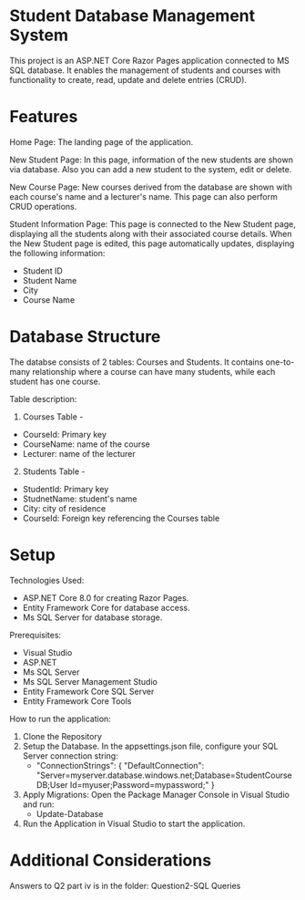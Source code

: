 # Student Database Management System
This project is an ASP.NET Core Razor Pages application connected to MS SQL database. It enables the management of students and courses with functionality to create, read, update and delete entries (CRUD).

# Features
Home Page:
The landing page of the application.

New Student Page:
In this page, information of the new students are shown via database. Also you can add a new student to the system, edit or delete. 

New Course Page:
New courses derived from the database are shown with each course's name and a lecturer's name. This page can also perform CRUD operations.

Student Information Page:
This page is connected to the New Student page, displaying all the students along with their associated course details. When the New Student page is edited, this page automatically updates, displaying the following information: 
- Student ID
- Student Name
- City
- Course Name

# Database Structure
The databse consists of 2 tables: Courses and Students. It contains one-to-many relationship where a course can have many students, while each student has one course.

Table description:
1. Courses Table -
- CourseId: Primary key
- CourseName: name of the course
- Lecturer: name of the lecturer
  
2. Students Table -
- StudentId: Primary key
- StudnetName: student's name
- City: city of residence
- CourseId: Foreign key referencing the Courses table
  
# Setup
Technologies Used:
- ASP.NET Core 8.0 for creating Razor Pages.
- Entity Framework Core for database access.
- Ms SQL Server for database storage.

Prerequisites:
- Visual Studio
- ASP.NET
- Ms SQL Server
- Ms SQL Server Management Studio
- Entity Framework Core SQL Server
- Entity Framework Core Tools

How to run the application:
1. Clone the Repository
2. Setup the Database. In the appsettings.json file, configure your SQL Server connection string:
   - "ConnectionStrings": {
    "DefaultConnection": "Server=myserver.database.windows.net;Database=StudentCourseDB;User Id=myuser;Password=mypassword;"
}
3. Apply Migrations: Open the Package Manager Console in Visual Studio and run:
   - Update-Database
4. Run the Application in Visual Studio to start the application.

# Additional Considerations
Answers to Q2 part iv is in the folder: Question2-SQL Queries
